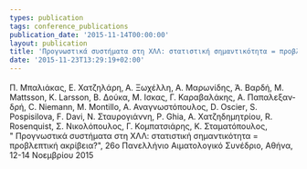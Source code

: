 ```yaml
---
types: publication
tags: conference_publications
publication_date: '2015-11-14T00:00:00'
layout: publication
title: 'Προγνωστικά συστήματα στη ΧΛΛ: στατιστική σημαντικότητα = προβλεπτική ακρίβεια?'
date: '2015-11-23T13:29:19+02:00'
---
```

<p><span><span lang="EL">Π. Μπαλιάκας, Ε. Χατζηλάρη</span></span><span lang="EL">,<sup> </sup>Α. Ξωχέλλη</span><span><span lang="EL">, Α. Μαρωνίδης, Ά. Βαρδή, </span></span>M<span lang="EL">. </span>Mattsson<span lang="EL">, </span>K<span lang="EL">. </span>Larsson<span lang="EL">, Β. Δούκα</span><span><span lang="EL">, Μ. Ισκας, Γ. Καραβαλάκης, Α. Παπαλεξανδρή, </span></span><span>C</span><span><span lang="EL">. </span></span><span>Niemann</span><span><span lang="EL">, </span></span>M<span lang="EL">. </span>Montillo<span lang="EL">, Α. Αναγνωστόπουλος, </span>D<span lang="EL">. </span>Oscier<span lang="EL">, </span>S<span lang="EL">. </span>Pospisilova<span lang="EL">, </span>F<span lang="EL">. </span>Davi<span lang="EL">, Ν. Σταυρογιάννη, </span>P<span lang="EL">. </span>Ghia<span lang="EL">, Α. Χατζηδημητρίου, </span>R<span lang="EL">. </span>Rosenquist<span lang="EL">, </span><span><span lang="EL">Σ. Νικολόπουλος, </span></span><span lang="EL">Γ. Κομπατσιάρης</span><span lang="EL">, </span><span><span lang="EL">Κ. Σταματόπουλος, "</span></span><span>&nbsp;Προγνωστικά συστήματα στη ΧΛΛ: στατιστική σημαντικότητα = προβλεπτική ακρίβεια?</span>", 26o Πανελλήνιο Αιματολογικό Συνέδριο, Αθήνα,&nbsp; 12-14 Νοεμβρίου 2015</p>
